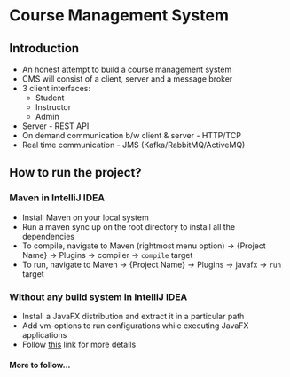 # Course Management System

## Introduction
* An honest attempt to build a course management system
* CMS will consist of a client, server and a message broker
* 3 client interfaces:
    * Student
    * Instructor
    * Admin
* Server - REST API 
* On demand communication b/w client & server - HTTP/TCP
* Real time communication - JMS (Kafka/RabbitMQ/ActiveMQ)

## How to run the project?

### Maven in IntelliJ IDEA
* Install Maven on your local system
* Run a maven sync up on the root directory to install all the dependencies
* To compile, navigate to Maven (rightmost menu option) -> {Project Name} -> Plugins -> compiler -> `compile` target
* To run, navigate to Maven -> {Project Name} -> Plugins -> javafx -> `run` target

### Without any build system in IntelliJ IDEA
* Install a JavaFX distribution and extract it in a particular path
* Add vm-options to run configurations while executing JavaFX applications
* Follow [this](https://openjfx.io/openjfx-docs/#install-javafx) link for more details

#### More to follow...